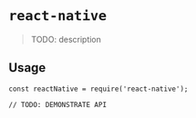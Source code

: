 # `react-native`

> TODO: description

## Usage

```
const reactNative = require('react-native');

// TODO: DEMONSTRATE API
```

